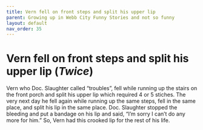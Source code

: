 ```yaml
---
title: Vern fell on front steps and split his upper lip
parent: Growing up in Webb City Funny Stories and not so funny
layout: default
nav_order: 35
---
```


# Vern fell on front steps and split his upper lip (*Twice*)

Vern who Doc. Slaughter called “troubles”, fell while running up the stairs on the front porch and split his upper lip which required 4 or 5 stiches.  The very next day he fell again while running up the same steps, fell in the same place, and split his lip in the same place. Doc. Slaughter stopped the bleeding and put a bandage on his lip and said, “I’m sorry I can’t do any more for him.” So, Vern had this crooked lip for the rest of his life.
